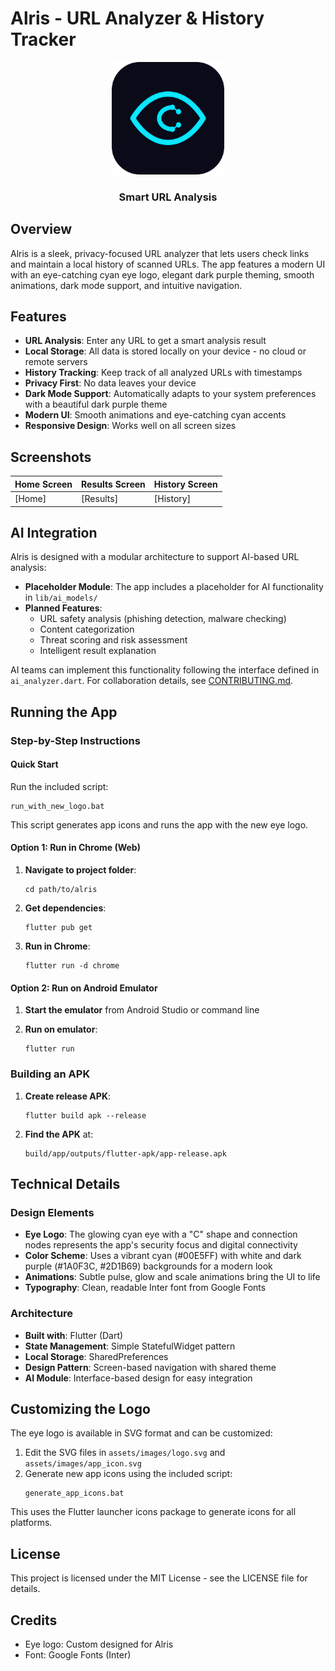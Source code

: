 # Alris - URL Analyzer & History Tracker

<div align="center">
  <img src="assets/images/app_icon.svg" width="180" alt="Alris Logo">
  <h3>Smart URL Analysis</h3>
</div>

## Overview

Alris is a sleek, privacy-focused URL analyzer that lets users check links and maintain a local history of scanned URLs. The app features a modern UI with an eye-catching cyan eye logo, elegant dark purple theming, smooth animations, dark mode support, and intuitive navigation.

## Features

- **URL Analysis**: Enter any URL to get a smart analysis result
- **Local Storage**: All data is stored locally on your device - no cloud or remote servers
- **History Tracking**: Keep track of all analyzed URLs with timestamps
- **Privacy First**: No data leaves your device
- **Dark Mode Support**: Automatically adapts to your system preferences with a beautiful dark purple theme
- **Modern UI**: Smooth animations and eye-catching cyan accents
- **Responsive Design**: Works well on all screen sizes

## Screenshots

| Home Screen | Results Screen | History Screen |
|-------------|---------------|----------------|
| [Home]      | [Results]     | [History]      |

## AI Integration

Alris is designed with a modular architecture to support AI-based URL analysis:

- **Placeholder Module**: The app includes a placeholder for AI functionality in `lib/ai_models/`
- **Planned Features**:
  - URL safety analysis (phishing detection, malware checking)
  - Content categorization
  - Threat scoring and risk assessment
  - Intelligent result explanation

AI teams can implement this functionality following the interface defined in `ai_analyzer.dart`.
For collaboration details, see [CONTRIBUTING.md](CONTRIBUTING.md).

## Running the App

### Step-by-Step Instructions

#### Quick Start

Run the included script:
```
run_with_new_logo.bat
```

This script generates app icons and runs the app with the new eye logo.

#### Option 1: Run in Chrome (Web)

1. **Navigate to project folder**:
   ```
   cd path/to/alris
   ```

2. **Get dependencies**:
   ```
   flutter pub get
   ```

3. **Run in Chrome**:
   ```
   flutter run -d chrome
   ```

#### Option 2: Run on Android Emulator

1. **Start the emulator** from Android Studio or command line

2. **Run on emulator**:
   ```
   flutter run
   ```

### Building an APK

1. **Create release APK**:
   ```
   flutter build apk --release
   ```

2. **Find the APK** at:
   ```
   build/app/outputs/flutter-apk/app-release.apk
   ```

## Technical Details

### Design Elements

- **Eye Logo**: The glowing cyan eye with a "C" shape and connection nodes represents the app's security focus and digital connectivity
- **Color Scheme**: Uses a vibrant cyan (#00E5FF) with white and dark purple (#1A0F3C, #2D1B69) backgrounds for a modern look
- **Animations**: Subtle pulse, glow and scale animations bring the UI to life
- **Typography**: Clean, readable Inter font from Google Fonts

### Architecture

- **Built with**: Flutter (Dart)
- **State Management**: Simple StatefulWidget pattern
- **Local Storage**: SharedPreferences
- **Design Pattern**: Screen-based navigation with shared theme
- **AI Module**: Interface-based design for easy integration

## Customizing the Logo

The eye logo is available in SVG format and can be customized:

1. Edit the SVG files in `assets/images/logo.svg` and `assets/images/app_icon.svg`
2. Generate new app icons using the included script:
   ```
   generate_app_icons.bat
   ```

This uses the Flutter launcher icons package to generate icons for all platforms.

## License

This project is licensed under the MIT License - see the LICENSE file for details.

## Credits

- Eye logo: Custom designed for Alris
- Font: Google Fonts (Inter)

